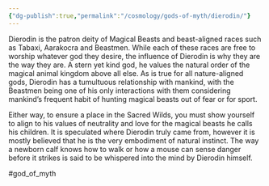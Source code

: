 ```yaml
---
{"dg-publish":true,"permalink":"/cosmology/gods-of-myth/dierodin/"}
---
```


Dierodin is the patron deity of Magical Beasts and beast-aligned races such as Tabaxi, Aarakocra and Beastmen. While each of these races are free to worship whatever god they desire, the influence of Dierodin is why they are the way they are. A stern yet kind god, he values the natural order of the magical animal kingdom above all else. As is true for all nature-aligned gods, Dierodin has a tumultuous relationship with mankind, with the Beastmen being one of his only interactions with them considering mankind’s frequent habit of hunting magical beasts out of fear or for sport.

Either way, to ensure a place in the Sacred Wilds, you must show yourself to align to his values of neutrality and love for the magical beasts he calls his children. It is speculated where Dierodin truly came from, however it is mostly believed that he is the very embodiment of natural instinct. The way a newborn calf knows how to walk or how a mouse can sense danger before it strikes is said to be whispered into the mind by Dierodin himself.

#god_of_myth
